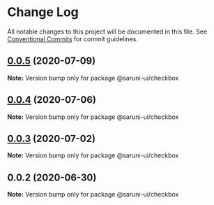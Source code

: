 # Change Log

All notable changes to this project will be documented in this file.
See [Conventional Commits](https://conventionalcommits.org) for commit guidelines.

## [0.0.5](https://github.com/tambium/saruni-ui/compare/@saruni-ui/checkbox@0.0.4...@saruni-ui/checkbox@0.0.5) (2020-07-09)

**Note:** Version bump only for package @saruni-ui/checkbox





## [0.0.4](https://github.com/tambium/saruni-ui/compare/@saruni-ui/checkbox@0.0.3...@saruni-ui/checkbox@0.0.4) (2020-07-06)

**Note:** Version bump only for package @saruni-ui/checkbox





## [0.0.3](https://github.com/tambium/saruni-ui/compare/@saruni-ui/checkbox@0.0.2...@saruni-ui/checkbox@0.0.3) (2020-07-02)

**Note:** Version bump only for package @saruni-ui/checkbox





## 0.0.2 (2020-06-30)

**Note:** Version bump only for package @saruni-ui/checkbox
